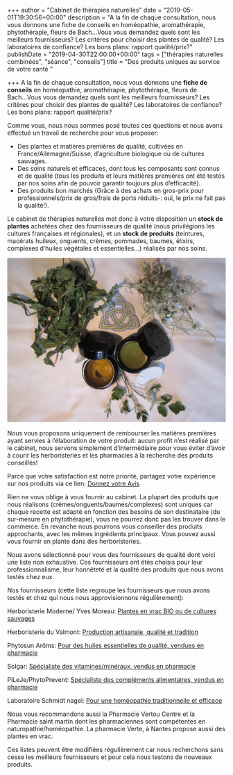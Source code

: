 +++
author = "Cabinet de thérapies naturelles"
date = "2019-05-01T19:30:56+00:00"
description = "A la fin de chaque consultation, nous vous donnons une fiche de conseils en homéopathie, aromathérapie, phytothérapie, fleurs de Bach...Vous vous demandez quels sont les meilleurs fournisseurs? Les critères pour choisir des plantes de qualité? Les laboratoires de confiance? Les bons plans: rapport qualité/prix?"
publishDate = "2019-04-30T22:00:00+00:00"
tags = ["thérapies naturelles combinées", "séance", "conseils"]
title = "Des produits uniques  au service de votre santé "

+++
A la fin de chaque consultation, nous vous donnons une **fiche de conseils** en homéopathie, aromathérapie, phytothérapie, fleurs de Bach...Vous vous demandez quels sont les meilleurs fournisseurs? Les critères pour choisir des plantes de qualité? Les laboratoires de confiance? Les bons plans: rapport qualité/prix?

Comme vous, nous nous sommes posé toutes ces questions et nous avons effectué un travail de recherche pour vous proposer:

* Des plantes et matières premières de qualité, cultivées en France/Allemagne/Suisse, d’agriculture biologique ou de cultures sauvages.
* Des soins naturels et efficaces, dont tous les composants sont connus et de qualité (tous les produits et leurs matières premières ont été testés par nos soins afin de pouvoir garantir toujours plus d’efficacité).
* Des produits bon marchés (Grâce à des achats en gros-prix pour professionnels/prix de gros/frais de ports réduits-: oui, le prix ne fait pas la qualité!).

Le cabinet de thérapies naturelles met donc à votre disposition un **stock de plantes** achetées chez des fournisseurs de qualité (nous privilégions les cultures françaises et régionales), et un **stock de produits** (teintures, macérats huileux, onguents, crèmes, pommades, baumes, élixirs, complexes d’huiles végétales et essentielles...) réalisés par nos soins.

![Pommade à l'arnica, onguent réparateur pour les allergies cutanées, plantes en vrac: Pissenlit, Pâquerettes et Framboisier.](/IMG_0729.JPG "Ci-dessus:")

Nous vous proposons uniquement de rembourser les matières premières ayant servies à l’élaboration de votre produit: aucun profit n’est réalisé par le cabinet, nous servons simplement d’intermédiaire pour vous éviter d’avoir à courir les herboristeries et les pharmacies à la recherche des produits conseillés!

Parce que votre satisfaction est notre priorité, partagez votre expérience sur nos produits via ce lien: [Donnez votre Avis](https://www.google.com/search?hl=fr-FR&gl=fr&q=Cabinet+de+th%C3%A9rapies+naturelles,+500+Route+de+Clisson,+44120+Vertou&ludocid=10753520657052998457#lrd=0x4805e934f2e364d3:0x953c2e1020781b39,3)

Rien ne vous oblige à vous fournir au cabinet. La plupart des produits que nous réalisons (crèmes/onguents/baumes/complexes) sont uniques car chaque recette est adapté en fonction des besoins de son destinataire (du sur-mesure en phytothérapie), vous ne pourrez donc pas les trouver dans le commerce. En revanche nous pourrons vous conseiller des produits approchants, avec les mêmes ingrédients principaux. Vous pouvez aussi vous fournir en plante dans des herboristeries.

Nous avons sélectionné pour vous des fournisseurs de qualité dont voici une liste non exhaustive. Ces fournisseurs ont étés choisis pour leur professionnalisme, leur honnêteté et la qualité des produits que nous avons testés chez eux.

Nos fournisseurs (cette liste regroupe les fournisseurs que nous avons testés et chez qui nous nous approvisionnons régulièrement):

Herboristerie Moderne/ Yves Moreau: [Plantes en vrac BIO ou de cultures sauvages](https://www.herboristerie-moderne.fr/tisanes-infusions/plantes-simples/a/)

Herboristerie du Valmont: [Production artisanale, qualité et tradition](https://www.herboristerieduvalmont.com/content/4-qui-sommes-nous)

Phytosun Arôms: [Pour des huiles essentielles de qualité, vendues en pharmacie](https://www.phytosunaroms.com/)

Solgar: [Spécialiste des vitamines/minéraux, vendus en pharmacie](http://www.solgar.fr/produits/)

PiLeJe/PhytoPrevent: [Spécialiste des compléments alimentaires, vendus en pharmacie](https://www.commander-pileje.fr/)

Laboratoire Schmidt nagel: [Pour une homéopathie traditionnelle et efficace](https://www.amavita.ch/fr/catalogsearch/result?q=schmidt%20nagel)

Nous vous recommandons aussi la Pharmacie Vertou Centre et la Pharmacie saint martin dont les pharmaciennes sont compétentes en naturopathie/homéopathie. La pharmacie Verte, à Nantes propose aussi des plantes en vrac.

Ces listes peuvent être modifiées régulièrement car nous recherchons sans cesse les meilleurs fournisseurs et pour cela nous testons de nouveaux produits.